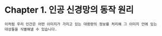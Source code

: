 # Chapter 1. 인공 신경망의 동작 원리

`````
이처럼 우리 인간은 어떤 이미지가 가지고 있는 대용량의 정보를 처리해 그 이미지 안에 있는 대상들을 식별해낼 수 있습니다.
`````
